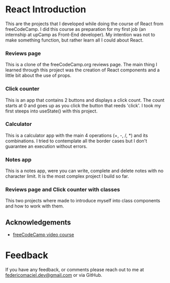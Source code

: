 # React Introduction

This are the projects that I developed while doing the course of React from freeCodeCamp. I did this course as preparation for my first job (an internship at upCamp as Front-End developer). My intention was not to make something function, but rather learn all I could about React.

### Reviews page

This is a clone of the freeCodeCamp.org reviews page.
The main thing I learned through this project was the creation of React components and a little bit about the use of props.

### Click counter

This is an app that contains 2 buttons and displays a click count. The count starts at 0 and goes up as you click the button that reeds 'click'. I took my first steeps into useState() with this project.

### Calculator

This is a calculator app with the main 4 operations (+, -, /, \*) and its combinations. I tried to contemplate all the border cases but I don't guarantee an execution without errors.

### Notes app

This is a notes app, were you can write, complete and delete notes with no character limit. It is the most complex project I build so far.

### Reviews page and Click counter with classes

This two projects where made to introduce myself into class components and how to work with them.

## Acknowledgements

- [freeCodeCamp video course](https://www.youtube.com/watch?v=6Jfk8ic3KVk&t=9256s)

# Feedback

If you have any feedback, or comments please reach out to me at federicomaciel.dev@gmail.com or via GitHub.
